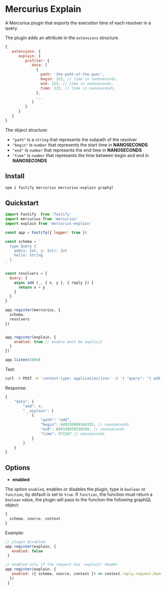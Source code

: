 # Mercurius Explain

A Mercurius plugin that exports the execution time of each resolver in a query.

The plugin adds an attribute in the `extensions` structure.

```js
{
   extensions: {
      explain: {
         profiler: {
            data: [
              {
                path: 'the-path-of-the-quer',
                begin: 123, // time in nanoseconds,
                end: 123, // time in nanoseconds,
                time: 123, // time in nanoseconds,
              },
              ...
            ]
         }
      }
   }
}
```

The object structure:

- `"path"` is a `string` that represents the subpath of the resolver
- `"begin"` is `number` that represents the start time in **NANOSECONDS**
- `"end"` is `number` that represents the end time in **NANOSECONDS**
- `"time"` is `number` that represents the time between begin and end in **NANOSECONDS**

## Install

```bash
npm i fastify mercurius mercurius-explain graphql
```

## Quickstart

```js
import Fastify  from 'fastify'
import mercurius from 'mercurius'
import explain from 'mercurius-explain'

const app = Fastify({ logger: true })

const schema = `
  type Query {
    add(x: Int, y: Int): Int
    hello: String
  }
`

const resolvers = {
  Query: {
    async add (_, { x, y }, { reply }) {
      return x + y
    }
  }
}

app.register(mercurius, {
  schema,
  resolvers
})


app.register(explain, {
    enabled: true // enable must be explicit
  }
})

app.listen(3000)

```

Test:

```bash
curl -X POST -H 'content-type: application/json' -d '{ "query": "{ add(x: 2, y: 2) }" }' localhost:3000/graphql
```

Response:

```js
{
    "data": {
        "add": 4,
        "__explain": [
            {
                "path": "add",
                "begin": 689330969364333, // nanoseconds
                "end": 689330970336500, // nanoseconds
                "time": 972167 // nanoseconds
            }
        ]
    }
}
```

## Options

- **enabled**

The option `enabled`, enables or disables the plugin, type is `boolean` or `function`, by default is set to `true`.
If `function`, the function must return a `boolean` value, the plugin will pass to the function the following graphQL object:

```js
{
  schema, source, context
}
```

Example:

```js
// plugin disabled
app.register(explain, {
   enabled: false
 }
```

```js
// enabled only if the request has 'explain' header
app.register(explain, {
   enabled: ({ schema, source, context }) => context.reply.request.headers['explain']
  })
 }
```
